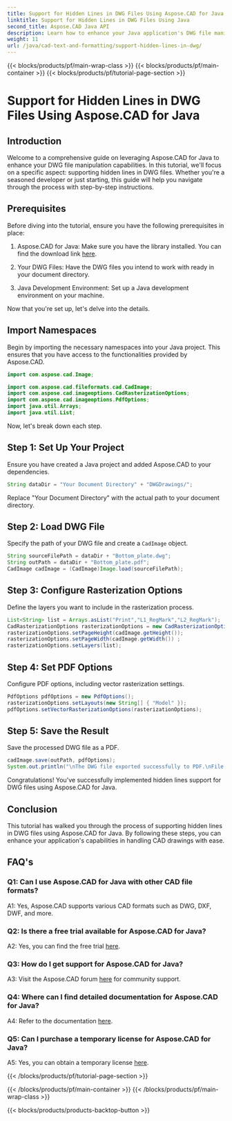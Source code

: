 ```yaml
---
title: Support for Hidden Lines in DWG Files Using Aspose.CAD for Java
linktitle: Support for Hidden Lines in DWG Files Using Java
second_title: Aspose.CAD Java API
description: Learn how to enhance your Java application's DWG file manipulation capabilities using Aspose.CAD. Follow our step-by-step guide for hidden lines support. Boost your CAD drawing handling with ease.
weight: 11
url: /java/cad-text-and-formatting/support-hidden-lines-in-dwg/
---
```


{{< blocks/products/pf/main-wrap-class >}}
{{< blocks/products/pf/main-container >}}
{{< blocks/products/pf/tutorial-page-section >}}

# Support for Hidden Lines in DWG Files Using Aspose.CAD for Java

## Introduction

Welcome to a comprehensive guide on leveraging Aspose.CAD for Java to enhance your DWG file manipulation capabilities. In this tutorial, we'll focus on a specific aspect: supporting hidden lines in DWG files. Whether you're a seasoned developer or just starting, this guide will help you navigate through the process with step-by-step instructions.

## Prerequisites

Before diving into the tutorial, ensure you have the following prerequisites in place:

1. Aspose.CAD for Java: Make sure you have the library installed. You can find the download link [here](https://releases.aspose.com/cad/java/).

2. Your DWG Files: Have the DWG files you intend to work with ready in your document directory.

3. Java Development Environment: Set up a Java development environment on your machine.

Now that you're set up, let's delve into the details.

## Import Namespaces

Begin by importing the necessary namespaces into your Java project. This ensures that you have access to the functionalities provided by Aspose.CAD.

```java
import com.aspose.cad.Image;

import com.aspose.cad.fileformats.cad.CadImage;
import com.aspose.cad.imageoptions.CadRasterizationOptions;
import com.aspose.cad.imageoptions.PdfOptions;
import java.util.Arrays;
import java.util.List;
```

Now, let's break down each step.

## Step 1: Set Up Your Project

Ensure you have created a Java project and added Aspose.CAD to your dependencies.

```java
String dataDir = "Your Document Directory" + "DWGDrawings/";
```

Replace "Your Document Directory" with the actual path to your document directory.

## Step 2: Load DWG File

Specify the path of your DWG file and create a `CadImage` object.

```java
String sourceFilePath = dataDir + "Bottom_plate.dwg";
String outPath = dataDir + "Bottom_plate.pdf";
CadImage cadImage = (CadImage)Image.load(sourceFilePath);
```

## Step 3: Configure Rasterization Options

Define the layers you want to include in the rasterization process.

```java
List<String> list = Arrays.asList("Print","L1_RegMark","L2_RegMark");
CadRasterizationOptions rasterizationOptions = new CadRasterizationOptions();
rasterizationOptions.setPageHeight(cadImage.getHeight());
rasterizationOptions.setPageWidth(cadImage.getWidth()) ;
rasterizationOptions.setLayers(list);
```

## Step 4: Set PDF Options

Configure PDF options, including vector rasterization settings.

```java
PdfOptions pdfOptions = new PdfOptions();
rasterizationOptions.setLayouts(new String[] { "Model" });
pdfOptions.setVectorRasterizationOptions(rasterizationOptions);
```

## Step 5: Save the Result

Save the processed DWG file as a PDF.

```java
cadImage.save(outPath, pdfOptions);
System.out.println("\nThe DWG file exported successfully to PDF.\nFile saved at " + dataDir);
```

Congratulations! You've successfully implemented hidden lines support for DWG files using Aspose.CAD for Java.

## Conclusion

This tutorial has walked you through the process of supporting hidden lines in DWG files using Aspose.CAD for Java. By following these steps, you can enhance your application's capabilities in handling CAD drawings with ease.

## FAQ's

### Q1: Can I use Aspose.CAD for Java with other CAD file formats?

A1: Yes, Aspose.CAD supports various CAD formats such as DWG, DXF, DWF, and more.

### Q2: Is there a free trial available for Aspose.CAD for Java?

A2: Yes, you can find the free trial [here](https://releases.aspose.com/).

### Q3: How do I get support for Aspose.CAD for Java?

A3: Visit the Aspose.CAD forum [here](https://forum.aspose.com/c/cad/19) for community support.

### Q4: Where can I find detailed documentation for Aspose.CAD for Java?

A4: Refer to the documentation [here](https://reference.aspose.com/cad/java/).

### Q5: Can I purchase a temporary license for Aspose.CAD for Java?

A5: Yes, you can obtain a temporary license [here](https://purchase.aspose.com/temporary-license/).


{{< /blocks/products/pf/tutorial-page-section >}}

{{< /blocks/products/pf/main-container >}}
{{< /blocks/products/pf/main-wrap-class >}}

{{< blocks/products/products-backtop-button >}}
